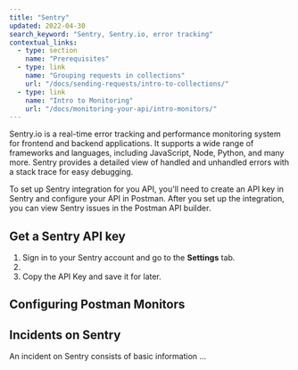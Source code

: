```yaml
---
title: "Sentry"
updated: 2022-04-30
search_keyword: "Sentry, Sentry.io, error tracking"
contextual_links:
  - type: section
    name: "Prerequisites"
  - type: link
    name: "Grouping requests in collections"
    url: "/docs/sending-requests/intro-to-collections/"
  - type: link
    name: "Intro to Monitoring"
    url: "/docs/monitoring-your-api/intro-monitors/"
---
```


Sentry.io is a real-time error tracking and performance monitoring system for frontend and backend applications. It supports a wide range of frameworks and languages, including JavaScript, Node, Python, and many more. Sentry provides a detailed view of handled and unhandled errors with a stack trace for easy debugging.

To set up Sentry integration for you API, you'll need to create an API key in Sentry and configure your API in Postman. After you set up the integration, you can view Sentry issues in the Postman API builder.

## Get a Sentry API key

1. Sign in to your Sentry account and go to the **Settings** tab.
1. <steps>
1. Copy the API Key and save it for later.

## Configuring Postman Monitors

<steps>

## Incidents on Sentry

An incident on Sentry consists of basic information ...
